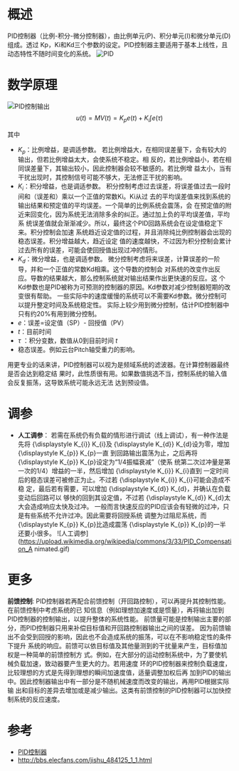 # 概述
PID控制器（比例-积分-微分控制器），由比例单元(P)、积分单元(I)和微分单元(D)组成。透过
Kp，Ki和Kd三个参数的设定。PID控制器主要适用于基本上线性，且动态特性不随时间变化的系统。
![PID](https://upload.wikimedia.org/wikipedia/commons/4/40/Pid-feedback-nct-int-correct.png)

# 数学原理
![PID控制输出](https://wikimedia.org/api/rest_v1/media/math/render/svg/6d0715de877e00cd15a9231f9182c17d9869ed1c)
$$
u(t)=MV(t)=K_{p}e(t)+K_{i}\int e(\tau)  
$$

其中
  + $K_{p}$：比例增益，是调适参数。
    若比例增益大，在相同误差量下，会有较大的输出，但若比例增益太大，会使系统不稳定。相
    反的，若比例增益小，若在相同误差量下，其输出较小，因此控制器会较不敏感的。若比例增
    益太小，当有干扰出现时，其控制信号可能不够大，无法修正干扰的影响。
  + $K_{i}$：积分增益，也是调适参数。
    积分控制考虑过去误差，将误差值过去一段时间和（误差和）乘以一个正值的常数Ki。Ki从过
    去的平均误差值来找到系统的输出结果和预定值的平均误差。一个简单的比例系统会震荡，会
    在预定值的附近来回变化，因为系统无法消除多余的纠正。通过加上负的平均误差值，平均系
    统误差值就会渐渐减少。所以，最终这个PID回路系统会在设定值稳定下来。积分控制会加速
    系统趋近设定值的过程，并且消除纯比例控制器会出现的稳态误差。积分增益越大，趋近设定
    值的速度越快，不过因为积分控制会累计过去所有的误差，可能会使回授值出现过冲的情形。
  + $K_{d}$：微分增益，也是调适参数。
    微分控制考虑将来误差，计算误差的一阶导，并和一个正值的常数Kd相乘。这个导数的控制会
    对系统的改变作出反应。导数的结果越大，那么控制系统就对输出结果作出更快速的反应。这
    个Kd参数也是PID被称为可预测的控制器的原因。Kd参数对减少控制器短期的改变很有帮助。
    一些实际中的速度缓慢的系统可以不需要Kd参数。微分控制可以提升整定时间及系统稳定性。
    实际上较少用到微分控制，估计PID控制器中只有约20%有用到微分控制。
  + $e$：误差=设定值（SP）- 回授值（PV）
  + $t$：目前时间
  + $\tau$ ：积分变数，数值从0到目前时间 $t$
  + 稳态误差。例如云台Pitch轴受重力的影响。


用更专业的话来讲，PID控制器可以视为是频域系统的滤波器。在计算控制器最终是否会达到稳定结
果时，此性质很有用。如果数值挑选不当，控制系统的输入值会反复振荡，这导致系统可能永远无法
达到预设值。

# 调参
+ **人工调参**：
  若需在系统仍有负载的情形进行调试（线上调试），有一种作法是先将 {\displaystyle K_{i}}
   K_{i}及 {\displaystyle K_{d}} K_{d}设为零，增加 {\displaystyle K_{p}} K_{p}一直
   到回路输出震荡为止，之后再将 {\displaystyle K_{p}} K_{p}设定为“1/4振幅衰减”（使系
   统第二次过冲量是第一次的1/4）增益的一半，然后增加 {\displaystyle K_{i}} K_{i}直到
   一定时间后的稳态误差可被修正为止。不过若 {\displaystyle K_{i}} K_{i}可能会造成不稳
   定，最后若有需要，可以增加 {\displaystyle K_{d}} K_{d}，并确认在负载变动后回路可以
   够快的回到其设定值，不过若 {\displaystyle K_{d}} K_{d}太大会造成响应太快及过冲。
   一般而言快速反应的PID应该会有轻微的过冲，只是有些系统不允许过冲。因此需要将回授系统
   调整为过阻尼系统，而 {\displaystyle K_{p}} K_{p}比造成震荡 {\displaystyle K_{p}}
   K_{p}的一半还要小很多。
![人工调参](https://upload.wikimedia.org/wikipedia/commons/3/33/PID_Compensation_A
nimated.gif)


# 更多
**前馈控制**:
PID控制器若再配合前馈控制（开回路控制），可以再提升其控制性能。在前馈控制中考虑系统的已
知信息（例如理想加速度或是惯量），再将输出加到PID控制器的控制输出，以提升整体的系统性能。
前馈量可能是控制输出主要的部分，而PID控制器只用来补偿目标值和开回路控制器输出之间的误差。
因为前馈输出不会受到回授的影响，因此也不会造成系统的振荡，可以在不影响稳定性的条件下提升
系统的响应。前馈可以依目标值及其他量测到的干扰量来产生，目标值加权是一种简单的前馈控制方
式。例如，在大部分的运动控制系统中，为了要使机械负载加速，致动器要产生更大的力。若用速度
环的PID控制器来控制负载速度，比较理想的方式是先得到理想的瞬间加速度值，适量调整加权后再
加到PID的输出中。因此控制器输出中有一部分是不随机械速度而改变的输出，再用PID根据实际输
出和目标的差异去增加或是减少输出。这类有前馈控制的PID控制器可以加快控制系统的反应速度。

# 参考
+ [PID控制器](https://zh.wikipedia.org/wiki/PID%E6%8E%A7%E5%88%B6%E5%99%A8)
+ http://bbs.elecfans.com/jishu_484125_1_1.html
